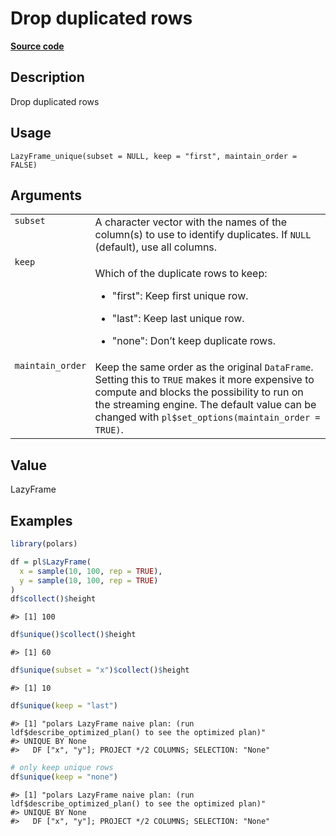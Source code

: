 
# Drop duplicated rows

[**Source code**](https://github.com/pola-rs/r-polars/tree/main/R/lazyframe__lazy.R#L1028)

## Description

Drop duplicated rows

## Usage

<pre><code class='language-R'>LazyFrame_unique(subset = NULL, keep = "first", maintain_order = FALSE)
</code></pre>

## Arguments

<table>
<tr>
<td style="white-space: nowrap; font-family: monospace; vertical-align: top">
<code id="LazyFrame_unique_:_subset">subset</code>
</td>
<td>
A character vector with the names of the column(s) to use to identify
duplicates. If <code>NULL</code> (default), use all columns.
</td>
</tr>
<tr>
<td style="white-space: nowrap; font-family: monospace; vertical-align: top">
<code id="LazyFrame_unique_:_keep">keep</code>
</td>
<td>

Which of the duplicate rows to keep:

<ul>
<li>

"first": Keep first unique row.

</li>
<li>

"last": Keep last unique row.

</li>
<li>

"none": Don’t keep duplicate rows.

</li>
</ul>
</td>
</tr>
<tr>
<td style="white-space: nowrap; font-family: monospace; vertical-align: top">
<code id="LazyFrame_unique_:_maintain_order">maintain_order</code>
</td>
<td>
Keep the same order as the original <code>DataFrame</code>. Setting this
to <code>TRUE</code> makes it more expensive to compute and blocks the
possibility to run on the streaming engine. The default value can be
changed with <code>pl$set_options(maintain_order = TRUE)</code>.
</td>
</tr>
</table>

## Value

LazyFrame

## Examples

``` r
library(polars)

df = pl$LazyFrame(
  x = sample(10, 100, rep = TRUE),
  y = sample(10, 100, rep = TRUE)
)
df$collect()$height
```

    #> [1] 100

``` r
df$unique()$collect()$height
```

    #> [1] 60

``` r
df$unique(subset = "x")$collect()$height
```

    #> [1] 10

``` r
df$unique(keep = "last")
```

    #> [1] "polars LazyFrame naive plan: (run ldf$describe_optimized_plan() to see the optimized plan)"
    #> UNIQUE BY None
    #>   DF ["x", "y"]; PROJECT */2 COLUMNS; SELECTION: "None"

``` r
# only keep unique rows
df$unique(keep = "none")
```

    #> [1] "polars LazyFrame naive plan: (run ldf$describe_optimized_plan() to see the optimized plan)"
    #> UNIQUE BY None
    #>   DF ["x", "y"]; PROJECT */2 COLUMNS; SELECTION: "None"
